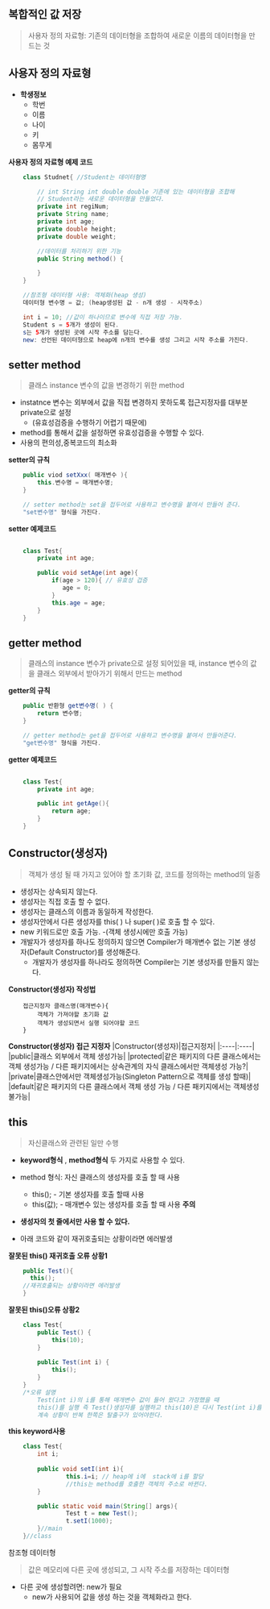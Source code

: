 ## 복합적인 값 저장
> 사용자 정의 자료형: 기존의 데이터형을 조합하여 새로운 이름의 데이터형을 만드는 것

## 사용자 정의 자료형 
- **학생정보**
    - 학번
    - 이름
    - 나이
    - 키
    - 몸무게

**사용자 정의 자료형 예제 코드**
```java
    class Studnet{ //Student는 데이터형명 

        // int String int double double 기존에 있는 데이터형을 조합해
        // Student라는 새로운 데이터형을 만들었다.
        private int regiNum;
        private String name;
        private int age;
        private double height;
        private double weight;

        //데이터를 처리하기 위한 기능
        public String method() { 

        }
    }

    //참조형 데이터형 사용: 객체화(heap 생성)
    데이터형 변수명 = 값; (heap생성된 값 - n개 생성 - 시작주소)

    int i = 10; //값이 하나이므로 변수에 직접 저장 가능.
    Student s = 5개가 생성이 된다.
    s는 5개가 생성된 곳에 시작 주소를 담는다.
    new: 선언된 데이터형으로 heap에 n개의 변수를 생성 그리고 시작 주소를 가진다. 
```

## setter method
> 클래스 instance 변수의 값을 변경하기 위한 method
- instatnce 변수는 외부에서 값을 직접 변경하지 못하도록 접근지정자를 대부분 private으로 설정
    - (유효성검증을 수행하기 어렵기 때문에)
- method를 통해서 값을 설정하면 유효성검증을 수행할 수 있다.
- 사용의 편의성,중복코드의 최소화

**setter의 규칙**
```java
    public viod setXxx( 매개변수 ){
        this.변수명 = 매개변수명;
    }

    // setter method는 set을 접두어로 사용하고 변수명을 붙여서 만들어 준다.
    "set변수명" 형식을 가진다.
``` 

**setter 예제코드**
```java

    class Test{
        private int age;

        public void setAge(int age){
            if(age > 120){ // 유효성 겁증
               age = 0;
            }
            this.age = age;
        }
    }
```

## getter method
> 클래스의 instance 변수가 private으로 설정 되어있을 때, instance 변수의 값을 클래스 외부에서 받아가기 위해서 만드는 method

**getter의 규칙**
```java
    public 반환형 get변수명( ) {
        return 변수명;
    }

    // getter method는 get을 접두어로 사용하고 변수명을 붙여서 만들어준다.
    "get변수명" 형식을 가진다.
```

**getter 예제코드**
```java

    class Test{
        private int age;

        public int getAge(){
            return age;
        }
    }
```

## Constructor(생성자)
> 객체가 생성 될 때 가지고 있어야 할 초기화 값, 코드를 정의하는 method의 일종

- 생성자는 상속되지 않는다.
- 생성자는 직접 호출 할 수 없다.
- 생성자는 클래스의 이름과 동일하게 작성한다.
- 생성자안에서 다른 생성자를 this( ) 나 super( )로 호출 할 수 있다. 
- new 키워드로만 호출 가능.
    -(객체 생성시에만 호출 가능)
- 개발자가 생성자를 하나도 정의하지 않으면 Compiler가 매개변수 없는 기본 생성자(Default Constructor)를 생성해준다. 
    - 개발자가 생성자를 하나라도 정의하면 Compiler는 기본 생성자를 만들지 않는다.

**Constructor(생성자) 작성법**
```
    접근지정자 클래스명(매개변수){
        객체가 가져야할 초기화 값
        객체가 생성되면서 실행 되어야할 코드
    }
```
**Constructor(생성자) 접근 지정자**
|Constructor(생성자)|접근지정자|
|:----|:----|
|public|클래스 외부에서 객체 생성가능|
|protected|같은 패키지의 다른 클래스에서는 객체 생성가능 / 다른 패키지에서는 상속관계의 자식 클래스에서만 객체생성 가능?|
|private|클래스안에서만 객체생성가능(Singleton Pattern으로 객체를 생성 할때)|
|default|같은 패키지의 다른 클래스에서 객체 생성 가능 / 다른 패키지에서는 객체생성 불가능|

## this
> 자신클래스와 관련된 일만 수행
- **keyword형식** , **method형식** 두 가지로 사용할 수 있다.

- method 형식: 자신 클래스의 생성자를 호출 할 때 사용
  - this(); - 기본 생성자를 호출 할때 사용
  - this(값); - 매개변수 있는 생성자를 호출 할 때 사용
**주의**
- **생성자의 첫 줄에서만 사용 할 수 있다.**
- 아래 코드와 같이 재귀호출되는 상황이라면 에러발생
  
**잘못된 this() 재귀호출 오류 상황1**
```java
    public Test(){
      this();
    //재귀호출되는 상황이라면 에러발생
    }
```
**잘못된 this()오류 상황2**
```java
    class Test{
        public Test() {
            this(10);
        }
        
        public Test(int i) {
            this();
        }
    }
    /*오류 설명
        Test(int i)의 i를 통해 매개변수 값이 들어 왔다고 가정했을 때
        this()를 실행 즉 Test()생성자를 실행하고 this(10)은 다시 Test(int i)를 실행
        계속 상황이 반복 한쪽은 탈출구가 있어야한다.
```

**this keyword사용**
```java
    class Test{
        int i;
        
        public void setI(int i){
                this.i=i; // heap에 i에  stack에 i를 할당
                //this는 method를 호출한 객체의 주소로 바뀐다.
        }

        public static void main(String[] args){
                Test t = new Test();
                t.setI(1000);
        }//main
    }//class


```
참조형 데이터형
> 값은 메모리에 다른 곳에 생성되고, 그 시작 주소를 저장하는 데이터형

- 다른 곳에 생성할려면: new가 필요
  - new가 사용되어 값을 생성 하는 것을 객체화라고 한다. 